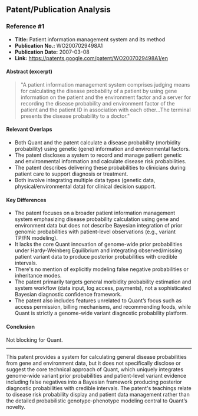 ## Patent/Publication Analysis

### Reference #1

- **Title:** Patient information management system and its method
- **Publication No.:** WO2007029498A1
- **Publication Date:** 2007-03-08
- **Link:** https://patents.google.com/patent/WO2007029498A1/en

#### Abstract (excerpt)

> "A patient information management system comprises judging means for calculating the disease probability of a patient by using gene information on the patient and the environment factor and a server for recording the disease probability and environment factor of the patient and the patient ID in association with each other...The terminal presents the disease probability to a doctor."

#### Relevant Overlaps

- Both Quant and the patent calculate a disease probability (morbidity probability) using genetic (gene) information and environmental factors.
- The patent discloses a system to record and manage patient genetic and environmental information and calculate disease risk probabilities.
- The patent describes delivering these probabilities to clinicians during patient care to support diagnosis or treatment.
- Both involve integrating multiple data types (genetic data, physical/environmental data) for clinical decision support.

#### Key Differences

- The patent focuses on a broader patient information management system emphasizing disease probability calculation using gene and environment data but does not describe Bayesian integration of prior genomic probabilities with patient-level observations (e.g., variant TP/FN modeling).
- It lacks the core Quant innovation of genome-wide prior probabilities under Hardy-Weinberg Equilibrium and integrating observed/missing patient variant data to produce posterior probabilities with credible intervals.
- There's no mention of explicitly modeling false negative probabilities or inheritance modes.
- The patent primarily targets general morbidity probability estimation and system workflow (data input, log access, payments), not a sophisticated Bayesian diagnostic confidence framework.
- The patent also includes features unrelated to Quant’s focus such as access permission, billing mechanisms, and recommending foods, while Quant is strictly a genome-wide variant diagnostic probability platform.

#### Conclusion

Not blocking for Quant.

---

This patent provides a system for calculating general disease probabilities from gene and environment data, but it does not specifically disclose or suggest the core technical approach of Quant, which uniquely integrates genome-wide variant prior probabilities and patient-level variant evidence including false negatives into a Bayesian framework producing posterior diagnostic probabilities with credible intervals. The patent's teachings relate to disease risk probability display and patient data management rather than the detailed probabilistic genotype-phenotype modeling central to Quant’s novelty.
